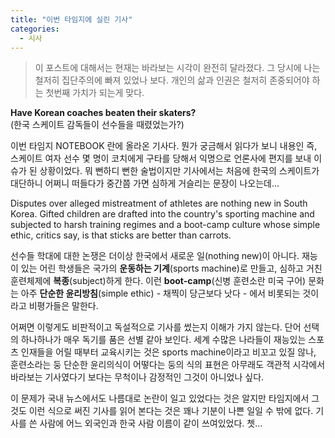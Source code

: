 ```yaml
---
title: "이번 타임지에 실린 기사"
categories:
  - 시사
---
```


> 이 포스트에 대해서는 현재는 바라보는 시각이 완전히 달라졌다. 그 당시에 나는 철저히 집단주의에 빠져 있었나 보다. 개인의 삶과 인권은 철저히 존중되어야 하는 첫번째 가치가 되는게 맞다.

**Have Korean coaches beaten their skaters?**  
(한국 스케이트 감독들이 선수들을 때렸었는가?)

이번 타임지 NOTEBOOK 란에 올라온 기사다. 뭔가 궁금해서 읽다가 보니 내용인 즉, 스케이트 여자 선수 몇 명이 코치에게 구타를 당해서 익명으로 언론사에 편지를 보내 이슈가 된 상황이었다. 뭐 뻔하디 뻔한 술법이지만 기사에서는 처음에 한국의 스케이트가 대단하니 어쩌니 떠들다가 중간쯤 가면 심하게 거슬리는 문장이 나오는데...  

Disputes over alleged mistreatment of athletes are nothing new in South Korea. Gifted children are drafted into the country's sporting machine and subjected to harsh training regimes and a boot-camp culture whose simple ethic, critics say, is that sticks are better than carrots.  
  
선수들 학대에 대한 논쟁은 더이상 한국에서 새로운 일(nothing new)이 아니다. 재능이 있는 어린 학생들은 국가의 **운동하는 기계**(sports machine)로 만들고, 심하고 거친 훈련체제에 **복종**(subject)하게 한다. 이런 **boot-camp**(신병 훈련소란 미국 구어) 문화는 아주 **단순한 윤리방침**(simple ethic) - 채찍이 당근보다 낫다 - 에서 비롯되는 것이라고 비평가들은 말한다.
  
어쩌면 이렇게도 비판적이고 독설적으로 기사를 썼는지 이해가 가지 않는다. 단어 선택의 하나하나가 매우 독기를 품은 선별 같아 보인다. 세계 수많은 나라들이 재능있는 스포츠 인재들을 어릴 때부터 교육시키는 것은 sports machine이라고 비꼬고 있질 않나, 훈련소라는 둥 단순한 윤리의식이 어떻다는 둥의 식의 표현은 아무래도 객관적 시각에서 바라보는 기사였다기 보다는 무척이나 감정적인 그것이 아니었나 싶다.
  
이 문제가 국내 뉴스에서도 나름대로 논란이 일고 있었다는 것은 알지만 타임지에서 그것도 이런 식으로 써진 기사를 읽어 본다는 것은 꽤나 기분이 나쁜 일일 수 밖에 없다. 기사를 쓴 사람에 어느 외국인과 한국 사람 이름이 같이 쓰여있었다. 쳇...

